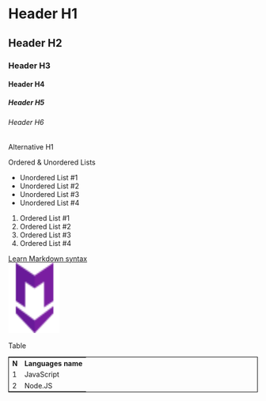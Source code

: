 <h1>Header H1</h1>
<h2>Header H2</h2>
<h3>Header H3</h3>
<h4>Header H4</h4>
<h5>Header H5</h5>
<h6>Header H6</h6>
<alt-h1>Alternative H1</alt-h1>
<br>
<p>Ordered & Unordered Lists</p>
<ul>
    <li>Unordered List #1</li>
    <li>Unordered List #2</li>
    <li>Unordered List #3</li>
    <li>Unordered List #4</li>
</ul>
<ol>
    <li>Ordered List #1</li>
    <li>Ordered List #2</li>
    <li>Ordered List #3</li>
    <li>Ordered List #4</li>
</ol>

<a href = "https://github.com/adam-p/markdown-here/wiki/Markdown-Cheatsheet#images">Learn Markdown syntax</a>
<br>
<img src="https://github.com/adam-p/markdown-here/raw/master/src/common/images/icon48.png" style="width:104px;height:142px;" alt="Picture">

<p>Table<br></p>

<table style="border:1px solid black">
    <tr>
        <th>N</th>
        <th>Languages name</th>
    </tr>
    <tr>
        <td>1</td>
        <td>JavaScript</td>
    </tr>
    <tr>
        <td>2</td>
        <td>Node.JS</td>
    </tr>
</table>

